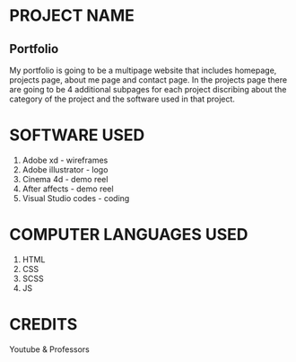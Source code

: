 
# PROJECT NAME

## Portfolio
My portfolio is going to be a multipage website that includes homepage, projects page, about me page and contact page. In the projects page there are going to be 4 additional subpages for each project discribing about the category of the project and the software used in that project.

# SOFTWARE USED 

1. Adobe xd - wireframes
2. Adobe illustrator - logo
3. Cinema 4d - demo reel
4. After affects - demo reel
5. Visual Studio codes - coding

# COMPUTER LANGUAGES USED

1. HTML
2. CSS
3. SCSS
4. JS

# CREDITS 

Youtube & Professors